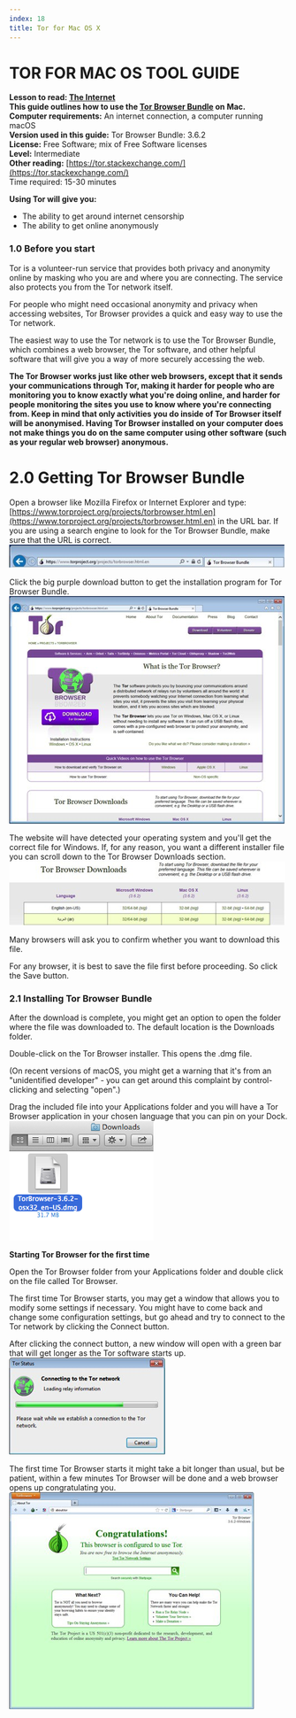 ```yaml
---
index: 18
title: Tor for Mac OS X
---
```

# TOR FOR MAC OS TOOL GUIDE

**Lesson to read: [The Internet](umbrella://communications/the-internet)**  
**This guide outlines how to use the [Tor Browser Bundle](https://www.torproject.org/projects/torbrowser.html.en) on Mac.**  
**Computer requirements:** An internet connection, a computer running macOS  
**Version used in this guide:** Tor Browser Bundle: 3.6.2  
**License:** Free Software; mix of Free Software licenses  
**Level:** Intermediate  
**Other reading:** [https://tor.stackexchange.com/](https://tor.stackexchange.com/)  
Time required:
 15-30 minutes

**Using Tor will give you:**  
- The ability to get around internet censorship  
- The ability to get online anonymously

### 1.0 Before you start 

Tor is a volunteer-run service that provides both privacy and anonymity online by masking who you are and where you are connecting. The service also protects you from the Tor network itself.

For people who might need occasional anonymity and privacy when accessing websites, Tor Browser provides a quick and easy way to use the Tor network.

The easiest way to use the Tor network is to use the Tor Browser Bundle, which combines a web browser, the Tor software, and other helpful software that will give you a way of more securely accessing the web.

**The Tor Browser works just like other web browsers, except that it sends your communications through Tor, making it harder for people who are monitoring you to know exactly what you're doing online, and harder for people monitoring the sites you use to know where you're connecting from. Keep in mind that only activities you do inside of Tor Browser itself will be anonymised. Having Tor Browser installed on your computer does not make things you do on the same computer using other software (such as your regular web browser) anonymous.**

# 2.0 Getting Tor Browser Bundle

Open a browser like Mozilla Firefox or Internet Explorer and type: [https://www.torproject.org/projects/torbrowser.html.en](https://www.torproject.org/projects/torbrowser.html.en) in the URL bar. If you are using a search engine to look for the Tor Browser Bundle, make sure that the URL is correct.
![image](tool_torosx1.jpeg)

Click the big purple download button to get the installation program for Tor Browser Bundle.
![image](tool_torosx2.jpeg)

The website will have detected your operating system and you'll get the correct file for Windows. If, for any reason, you want a different installer file you can scroll down to the Tor Browser Downloads section.
![image](tool_torosx3.jpeg)

Many browsers will ask you to confirm whether you want to download this file. 

For any browser, it is best to save the file first before proceeding. So click the Save button. 

### 2.1 Installing Tor Browser Bundle

After the download is complete, you might get an option to open the folder where the file was downloaded to. The default location is the Downloads folder.

Double-click on the Tor Browser installer. This opens the .dmg file. 

(On recent versions of macOS, you might get a warning that it's from an "unidentified developer" - you can get around this complaint by control-clicking and selecting "open".)  

Drag the included file into your Applications folder and you will have a Tor Browser application in your chosen language that you can pin on your Dock.
![image](tool_torosx4.png)

**Starting Tor Browser for the first time**

Open the Tor Browser folder from your Applications folder and double click on the file called Tor Browser.

The first time Tor Browser starts, you may get a window that allows you to modify some settings if necessary. You might have to come back and change some configuration settings, but go ahead and try to connect to the Tor network by clicking the Connect button.

After clicking the connect button, a new window will open with a green bar that will get longer as the Tor software starts up.
![image](tool_torosx5.jpeg)

The first time Tor Browser starts it might take a bit longer than usual, but be patient, within a few minutes Tor Browser will be done and a web browser opens up congratulating you.
![image](tool_torosx6.jpeg)